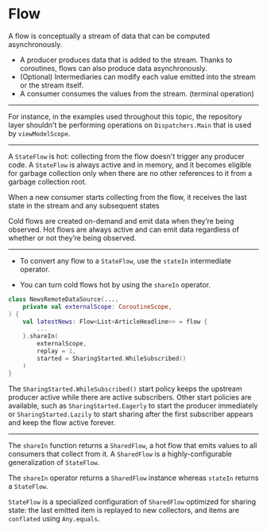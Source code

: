 
# Flow

A flow is conceptually a stream of data that can be computed asynchronously.


- A producer produces data that is added to the stream. Thanks to coroutines, flows can also produce data asynchronously.
- (Optional) Intermediaries can modify each value emitted into the stream or the stream itself.
- A consumer consumes the values from the stream. (terminal operation)


---

For instance, in the examples used throughout this topic, the repository layer shouldn't be performing operations on `Dispatchers.Main` that is used by `viewModelScope`.

---

 A `StateFlow` is hot: collecting from the flow doesn't trigger any producer code. A `StateFlow` is always active and in memory, and it becomes eligible for garbage collection only when there are no other references to it from a garbage collection root.

When a new consumer starts collecting from the flow, it receives the last state in the stream and any subsequent states

Cold flows are created on-demand and emit data when they’re being observed. Hot flows are always active and can emit data regardless of whether or not they’re being observed.

---

* To convert any flow to a `StateFlow`, use the `stateIn` intermediate operator.

* You can turn cold flows hot by using the `shareIn` operator.

```kotlin
class NewsRemoteDataSource(...,
    private val externalScope: CoroutineScope,
) {
    val latestNews: Flow<List<ArticleHeadline>> = flow {
        ...
    }.shareIn(
        externalScope,
        replay = 1,
        started = SharingStarted.WhileSubscribed()
    )
}
```

The `SharingStarted.WhileSubscribed()` start policy keeps the upstream producer active while there are active subscribers. Other start policies are available, such as `SharingStarted.Eagerly` to start the producer immediately or `SharingStarted.Lazily` to start sharing after the first subscriber appears and keep the flow active forever.

---

The `shareIn` function returns a `SharedFlow`, a hot flow that emits values to all consumers that collect from it. A `SharedFlow` is a highly-configurable generalization of `StateFlow`.

The `shareIn` operator returns a `SharedFlow` instance whereas `stateIn` returns a `StateFlow`.

`StateFlow` is a specialized configuration of `SharedFlow` optimized for sharing state: the last emitted item is replayed to new collectors, and items are `conflated` using `Any.equals`.